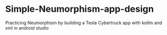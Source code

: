 # Simple-Neumorphism-app-design
Practicing Neumorphism by building a Tesla Cybertruck app with kotlin and xml in android studio
